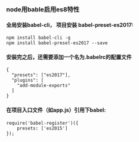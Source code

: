### node用bable启用es8特性


#### 全局安装babel-cli， 项目安装 babel-preset-es2017:

```
npm install babel-cli -g
npm install babel-preset-es2017 --save
```
#### 安装完之后，还需要添加一个名为.babelrc的配置文件

```
{
  "presets": ["es2017"],
  "plugins": [
    "add-module-exports"
  ]
}
```

#### 在项目入口文件（如app.js）引用下babel:

```
require('babel-register')({
    presets: ['es2015']
});
```

